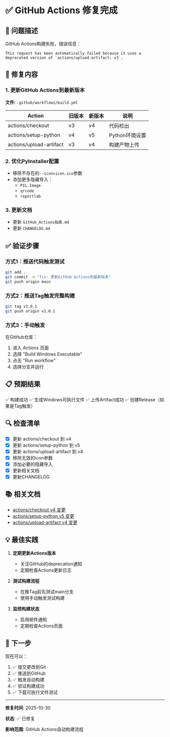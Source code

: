 # ✅ GitHub Actions 修复完成

## 🐛 问题描述

GitHub Actions构建失败，错误信息：
```
This request has been automatically failed because it uses a deprecated version of `actions/upload-artifact: v3`.
```

## 🔧 修复内容

### 1. 更新GitHub Actions到最新版本

**文件**: `.github/workflows/build.yml`

| Action | 旧版本 | 新版本 | 说明 |
|--------|--------|--------|------|
| actions/checkout | v3 | v4 | 代码检出 |
| actions/setup-python | v4 | v5 | Python环境设置 |
| actions/upload-artifact | v3 | v4 | 构建产物上传 |

### 2. 优化PyInstaller配置

- 移除不存在的`--icon=icon.ico`参数
- 添加更多隐藏导入：
  - `PIL.Image`
  - `qrcode`
  - `reportlab`

### 3. 更新文档

- 更新 `GitHub_Actions指南.md`
- 更新 `CHANGELOG.md`

## ✅ 验证步骤

### 方式1：推送代码触发测试

```bash
git add .
git commit -m "fix: 更新GitHub Actions到最新版本"
git push origin main
```

### 方式2：推送Tag触发完整构建

```bash
git tag v1.0.1
git push origin v1.0.1
```

### 方式3：手动触发

在GitHub仓库：
1. 进入 Actions 页面
2. 选择 "Build Windows Executable"
3. 点击 "Run workflow"
4. 选择分支并运行

## 📋 预期结果

✅ 构建成功
✅ 生成Windows可执行文件
✅ 上传Artifact成功
✅ 创建Release（如果是Tag触发）

## 🔍 检查清单

- [x] 更新 actions/checkout 到 v4
- [x] 更新 actions/setup-python 到 v5
- [x] 更新 actions/upload-artifact 到 v4
- [x] 移除无效的icon参数
- [x] 添加必要的隐藏导入
- [x] 更新相关文档
- [x] 更新CHANGELOG

## 📚 相关文档

- [actions/checkout v4 变更](https://github.com/actions/checkout/releases/tag/v4.0.0)
- [actions/setup-python v5 变更](https://github.com/actions/setup-python/releases/tag/v5.0.0)
- [actions/upload-artifact v4 变更](https://github.com/actions/upload-artifact/releases/tag/v4.0.0)

## 💡 最佳实践

1. **定期更新Actions版本**
   - 关注GitHub的deprecation通知
   - 定期检查Actions更新日志
   
2. **测试构建流程**
   - 在推Tag前先测试main分支
   - 使用手动触发测试构建
   
3. **监控构建状态**
   - 启用邮件通知
   - 定期检查Actions页面

## 🚀 下一步

现在可以：
1. ✅ 提交更改到Git
2. ✅ 推送到GitHub
3. ✅ 触发自动构建
4. ✅ 验证构建成功
5. ✅ 下载可执行文件测试

---

**修复时间**: 2025-10-30

**状态**: ✅ 已修复

**影响范围**: GitHub Actions自动构建流程

